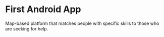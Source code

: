 # First Android App
Map-based platform that matches people with specific skills to those who are seeking for help.
